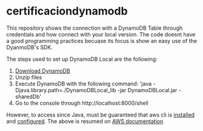# certificaciondynamodb
This repository shows the connection with a DynamoDB Table through credentials and how connect with your local version. The code doesnt have a  good programming practices becuase its focus is show an easy use of the DyanmoDB's SDK.

The steps used to set up DynamoDB Local are the following:

1. [Download DynamoDB](https://s3.us-west-2.amazonaws.com/dynamodb-local/dynamodb_local_latest.zip)
2. Unzip files
3. Execute DynamoDB with the following command:
'java -Djava.library.path=./DynamoDBLocal_lib -jar DynamoDBLocal.jar -sharedDb'
4. Go to the console through http://localhost:8000/shell

However, to access since Java, must be guaranteed that aws cli is [installed](https://docs.aws.amazon.com/es_es/cli/latest/userguide/install-cliv2.html) and [configured](https://docs.aws.amazon.com/cli/latest/userguide/cli-configure-quickstart.html). The above is resumed on [AWS documentation](https://docs.aws.amazon.com/amazondynamodb/latest/developerguide/DynamoDBLocal.DownloadingAndRunning.html)
